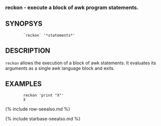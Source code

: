 
### reckon - execute a block of awk program statements.


SYNOPSYS
--------

```
        `reckon` '*statements*'
```

DESCRIPTION
-----------

`reckon` allows the execution of a block of awk statements.  It evaluates its
arguments as a single awk language block and exits.

EXAMPLES
--------

```
        reckon 'print "X"'
        X
```


{% include row-seealso.md %}

{% include starbase-seealso.md %}

